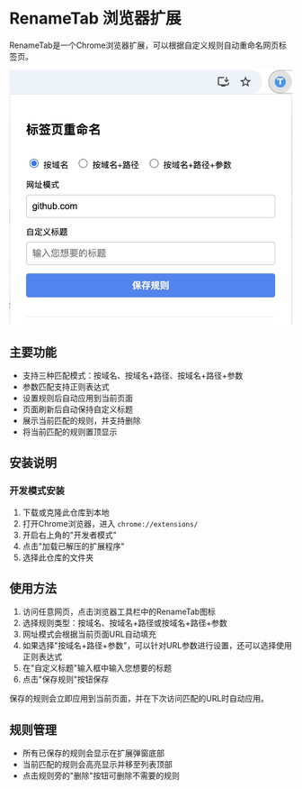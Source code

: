 # RenameTab 浏览器扩展

RenameTab是一个Chrome浏览器扩展，可以根据自定义规则自动重命名网页标签页。

![示例](sample.jpg)

## 主要功能

- 支持三种匹配模式：按域名、按域名+路径、按域名+路径+参数
- 参数匹配支持正则表达式
- 设置规则后自动应用到当前页面
- 页面刷新后自动保持自定义标题
- 展示当前匹配的规则，并支持删除
- 将当前匹配的规则置顶显示

## 安装说明

### 开发模式安装
1. 下载或克隆此仓库到本地
2. 打开Chrome浏览器，进入 `chrome://extensions/`
3. 开启右上角的"开发者模式"
4. 点击"加载已解压的扩展程序"
5. 选择此仓库的文件夹

## 使用方法

1. 访问任意网页，点击浏览器工具栏中的RenameTab图标
2. 选择规则类型：按域名、按域名+路径或按域名+路径+参数
3. 网址模式会根据当前页面URL自动填充
4. 如果选择"按域名+路径+参数"，可以针对URL参数进行设置，还可以选择使用正则表达式
5. 在"自定义标题"输入框中输入您想要的标题
6. 点击"保存规则"按钮保存

保存的规则会立即应用到当前页面，并在下次访问匹配的URL时自动应用。

## 规则管理

- 所有已保存的规则会显示在扩展弹窗底部
- 当前匹配的规则会高亮显示并移至列表顶部
- 点击规则旁的"删除"按钮可删除不需要的规则 